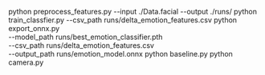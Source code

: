 python preprocess_features.py --input ./Data.facial --output ./runs/
python train_classfier.py --csv_path runs/delta_emotion_features.csv
python export_onnx.py \
 --model_path runs/best_emotion_classifier.pth \
 --csv_path runs/delta_emotion_features.csv \
 --output_path runs/emotion_model.onnx
python baseline.py
python camera.py
